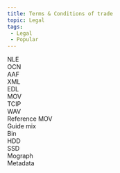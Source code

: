 ```yaml
---
title: Terms & Conditions of trade
topic: Legal
tags:
 - Legal
 - Popular
---
```


NLE  
OCN  
AAF  
XML  
EDL  
MOV  
TCIP  
WAV  
Reference MOV  
Guide mix  
Bin  
HDD  
SSD  
Mograph  
Metadata  
